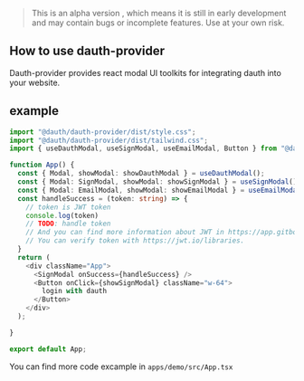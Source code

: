> This is an alpha version , which means it is still in early development and may contain bugs or incomplete features. Use at your own risk.

## How to use dauth-provider 

Dauth-provider provides react modal UI toolkits for integrating dauth into your website.

## example

```typescript
import "@dauth/dauth-provider/dist/style.css";
import "@dauth/dauth-provider/dist/tailwind.css";
import { useDauthModal, useSignModal, useEmailModal, Button } from "@dauth/dauth-provider";

function App() {
  const { Modal, showModal: showDauthModal } = useDauthModal();
  const { Modal: SignModal, showModal: showSignModal } = useSignModal();
  const { Modal: EmailModal, showModal: showEmailModal } = useEmailModal();
  const handleSuccess = (token: string) => {
    // token is JWT token
    console.log(token)
    // TODO: handle token
    // And you can find more information about JWT in https://app.gitbook.com/o/STgvl98TJZ4EXC3dYgGB/s/5k83JZlV6lz01m7DmSkh/~/changes/26/developers/api-guide
    // You can verify token with https://jwt.io/libraries. 
  }
  return (
    <div className="App">
      <SignModal onSuccess={handleSuccess} />
      <Button onClick={showSignModal} className="w-64">
        login with dauth
      </Button>
    </div>
  );

}

export default App;


```
You can find more code excample in `apps/demo/src/App.tsx`